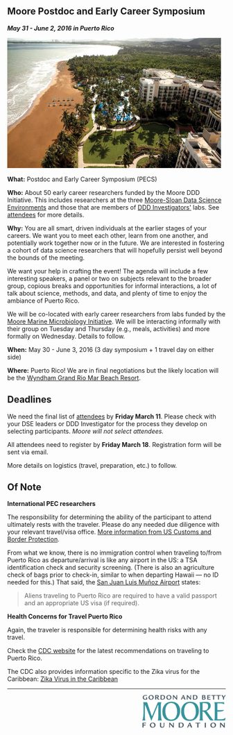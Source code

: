 ## Moore Postdoc and Early Career Symposium

**_May 31 - June 2, 2016 in Puerto Rico_**

<a href="http://www.wyndhamriomar.com/"><img src="https://github.com/DDD-Moore/early-career-puertorico/raw/master/hotel.jpg" height="300"></a>

**What:** Postdoc and Early Career Symposium (PECS)

**Who:** About 50 early career researchers funded by the Moore DDD Initiative. This includes researchers at the three [Moore-Sloan Data Science Environments](http://msdse.org) and those that are members of [DDD Investigators'](https://www.moore.org/programs/science/data-driven-discovery/investigators) labs. See [attendees](https://github.com/DDD-Moore/early-career-puertorico/blob/master/attendees.md) for more details.

**Why:** You are all smart, driven individuals at the earlier stages of your careers. We want you to meet each other, learn from one another, and potentially work together now or in the future. We are interested in fostering a cohort of data science researchers that will hopefully persist well beyond the bounds of the meeting. 

We want your help in crafting the event! The agenda will include a few interesting speakers, a panel or two on subjects relevant to the broader group, copious breaks and opportunities for informal interactions, a lot of talk about science, methods, and data, and plenty of time to enjoy the ambiance of Puerto Rico.

We will be co-located with early career researchers from labs funded by the [Moore Marine Microbiology Initiative](https://www.moore.org/programs/science/marine-microbiology-initiative). We will be interacting informally with their group on Tuesday and Thursday (e.g., meals, activities) and more formally on Wednesday. Details to follow.

**When:** May 30 - June 3, 2016 (3 day symposium + 1 travel day on either side)

**Where:** Puerto Rico! We are in final negotiations but the likely location will be the [Wyndham Grand Rio Mar Beach Resort](http://www.wyndhamriomar.com/).

## Deadlines

We need the final list of [attendees](https://github.com/DDD-Moore/early-career-puertorico/blob/master/attendees.md) by **Friday March 11**.  Please check with your DSE leaders or DDD Investigator for the process they develop on selecting participants.  *Moore will not select attendees.*

All attendees need to register by **Friday March 18**. Registration form will be sent via email.

More details on logistics (travel, preparation, etc.) to follow.

## Of Note

**International PEC researchers**

The responsibility for determining the ability of the participant to attend ultimately rests with the traveler. Please do any needed due diligence with your relevant travel/visa office. [More information from US Customs and Border Protection](https://help.cbp.gov/app/answers/detail/a_id/980/~/needing-a-passport-to-enter-the-united-states-from-u.s.-territories).

From what we know, there is no immigration control when traveling to/from Puerto Rico as departure/arrival is like any airport in the US: a TSA identification check and security screening. (There is also an agriculture check of bags prior to check-in, similar to when departing Hawaii — no ID needed for this.) That said, the [San Juan Luis Muñoz Airport](http://www.san-juan-airport.com/) states:

> Aliens traveling to Puerto Rico are required to have a valid passport and an appropriate US visa (if required).


**Health Concerns for Travel Puerto Rico**

Again, the traveler is responsible for determining health risks with any travel.

Check the [CDC website](http://wwwnc.cdc.gov/travel/destinations/traveler/none/puerto-rico) for the latest recommendations on traveling to Puerto Rico.

The CDC also provides information specific to the Zika virus for the Caribbean: [Zika Virus in the Caribbean](http://wwwnc.cdc.gov/travel/notices/alert/zika-virus-caribbean)

---
<a href="http://www.moore.org"><img src="https://github.com/DDD-Moore/early-career-puertorico/raw/master/moore-logo-color.png" align="right" height="75"></a>
